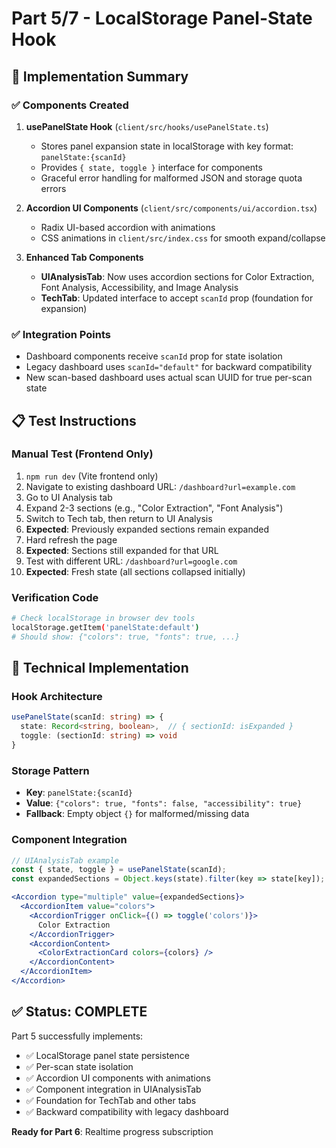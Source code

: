 # Part 5/7 - LocalStorage Panel-State Hook

## 🎯 Implementation Summary

### ✅ Components Created
1. **usePanelState Hook** (`client/src/hooks/usePanelState.ts`)
   - Stores panel expansion state in localStorage with key format: `panelState:{scanId}`
   - Provides `{ state, toggle }` interface for components
   - Graceful error handling for malformed JSON and storage quota errors

2. **Accordion UI Components** (`client/src/components/ui/accordion.tsx`)
   - Radix UI-based accordion with animations
   - CSS animations in `client/src/index.css` for smooth expand/collapse

3. **Enhanced Tab Components**
   - **UIAnalysisTab**: Now uses accordion sections for Color Extraction, Font Analysis, Accessibility, and Image Analysis
   - **TechTab**: Updated interface to accept `scanId` prop (foundation for expansion)

### ✅ Integration Points
- Dashboard components receive `scanId` prop for state isolation
- Legacy dashboard uses `scanId="default"` for backward compatibility
- New scan-based dashboard uses actual scan UUID for true per-scan state

## 📋 Test Instructions

### Manual Test (Frontend Only)
1. `npm run dev` (Vite frontend only)
2. Navigate to existing dashboard URL: `/dashboard?url=example.com`
3. Go to UI Analysis tab
4. Expand 2-3 sections (e.g., "Color Extraction", "Font Analysis")
5. Switch to Tech tab, then return to UI Analysis
6. **Expected**: Previously expanded sections remain expanded
7. Hard refresh the page
8. **Expected**: Sections still expanded for that URL
9. Test with different URL: `/dashboard?url=google.com`
10. **Expected**: Fresh state (all sections collapsed initially)

### Verification Code
```bash
# Check localStorage in browser dev tools
localStorage.getItem('panelState:default')
# Should show: {"colors": true, "fonts": true, ...}
```

## 🔧 Technical Implementation

### Hook Architecture
```typescript
usePanelState(scanId: string) => {
  state: Record<string, boolean>,  // { sectionId: isExpanded }
  toggle: (sectionId: string) => void
}
```

### Storage Pattern
- **Key**: `panelState:{scanId}`
- **Value**: `{"colors": true, "fonts": false, "accessibility": true}`
- **Fallback**: Empty object `{}` for malformed/missing data

### Component Integration
```jsx
// UIAnalysisTab example
const { state, toggle } = usePanelState(scanId);
const expandedSections = Object.keys(state).filter(key => state[key]);

<Accordion type="multiple" value={expandedSections}>
  <AccordionItem value="colors">
    <AccordionTrigger onClick={() => toggle('colors')}>
      Color Extraction
    </AccordionTrigger>
    <AccordionContent>
      <ColorExtractionCard colors={colors} />
    </AccordionContent>
  </AccordionItem>
</Accordion>
```

## ✅ Status: COMPLETE

Part 5 successfully implements:
- ✅ LocalStorage panel state persistence
- ✅ Per-scan state isolation  
- ✅ Accordion UI components with animations
- ✅ Component integration in UIAnalysisTab
- ✅ Foundation for TechTab and other tabs
- ✅ Backward compatibility with legacy dashboard

**Ready for Part 6**: Realtime progress subscription
